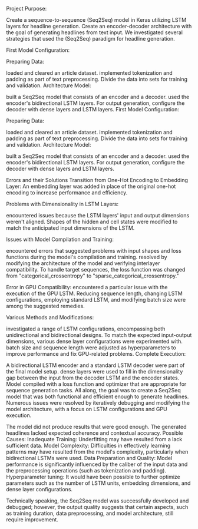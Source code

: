 Project Purpose:

Create a sequence-to-sequence (Seq2Seq) model in Keras utilizing LSTM layers for headline generation.
Create an encoder-decoder architecture with the goal of generating headlines from text input.
We investigated several strategies that used the (Seq2Seq) paradigm for headline generation.

First Model Configuration:

Preparing Data:

loaded and cleared an article dataset.
implemented tokenization and padding as part of text preprocessing.
Divide the data into sets for training and validation.
Architecture Model:

built a Seq2Seq model that consists of an encoder and a decoder.
used the encoder's bidirectional LSTM layers.
For output generation, configure the decoder with dense layers and LSTM layers.
First Model Configuration:

Preparing Data:

loaded and cleared an article dataset.
implemented tokenization and padding as part of text preprocessing.
Divide the data into sets for training and validation.
Architecture Model:

built a Seq2Seq model that consists of an encoder and a decoder.
used the encoder's bidirectional LSTM layers.
For output generation, configure the decoder with dense layers and LSTM layers.

Errors and their Solutions
Transition from One-Hot Encoding to Embedding Layer:
An embedding layer was added in place of the original one-hot encoding to increase performance and efficiency.

Problems with Dimensionality in LSTM Layers:

encountered issues because the LSTM layers' input and output dimensions weren't aligned.
Shapes of the hidden and cell states were modified to match the anticipated input dimensions of the LSTM.

Issues with Model Compilation and Training:

encountered errors that suggested problems with input shapes and loss functions during the model's compilation and training.
resolved by modifying the architecture of the model and verifying interlayer compatibility.
To handle target sequences, the loss function was changed from "categorical_crossentropy" to "sparse_categorical_crossentropy."

Error in GPU Compatibility:
encountered a particular issue with the execution of the GPU LSTM.
Reducing sequence length, changing LSTM configurations, employing standard LSTM, and modifying batch size were among the suggested remedies.

Various Methods and Modifications:

investigated a range of LSTM configurations, encompassing both unidirectional and bidirectional designs.
To match the expected input-output dimensions, various dense layer configurations were experimented with.
batch size and sequence length were adjusted as hyperparameters to improve performance and fix GPU-related problems.
Complete Execution:

A bidirectional LSTM encoder and a standard LSTM decoder were part of the final model setup.
dense layers were used to fill in the dimensionality gap between the input from the decoder LSTM and the encoder states.
Model compiled with a loss function and optimizer that are appropriate for sequence generation tasks.
All along, the goal was to create a Seq2Seq model that was both functional and efficient enough to generate headlines. Numerous issues were resolved by iteratively debugging and modifying the model architecture, with a focus on LSTM configurations and GPU execution.

The model did not produce results that were good enough. The generated headlines lacked expected coherence and contextual accuracy.
Possible Causes:
Inadequate Training: Underfitting may have resulted from a lack sufficient data.
Model Complexity: Difficulties in effectively learning patterns may have resulted from the model's complexity, particularly when bidirectional LSTMs were used.
Data Preparation and Quality: Model performance is significantly influenced by the caliber of the input data and the preprocessing operations (such as tokenization and padding).
Hyperparameter tuning: It would have been possible to further optimize parameters such as the number of LSTM units, embedding dimensions, and dense layer configurations.

Technically speaking, the Seq2Seq model was successfully developed and debugged; however, the output quality suggests that certain aspects, such as training duration, data preprocessing, and model architecture, still require improvement.
